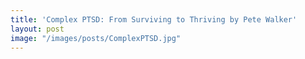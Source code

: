 ```yaml
---
title: 'Complex PTSD: From Surviving to Thriving by Pete Walker'
layout: post
image: "/images/posts/ComplexPTSD.jpg"
---
```


